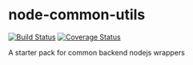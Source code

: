 # node-common-utils
[![Build Status](https://travis-ci.org/looptribe/node-common-utils.svg?branch=master)](https://travis-ci.org/looptribe/node-common-utils)
[![Coverage Status](https://coveralls.io/repos/github/looptribe/node-common-utils/badge.svg?branch=master)](https://coveralls.io/github/looptribe/node-common-utils?branch=master)

A starter pack for common backend nodejs wrappers
